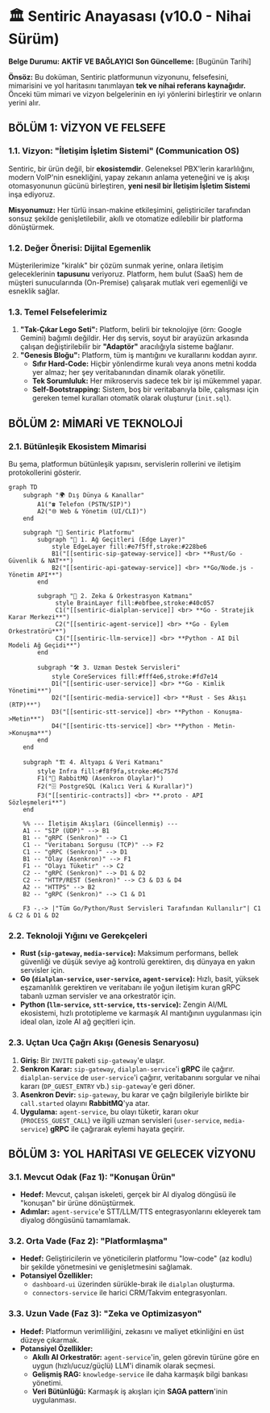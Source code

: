 # 🏛️ Sentiric Anayasası (v10.0 - Nihai Sürüm)

**Belge Durumu:** **AKTİF VE BAĞLAYICI**
**Son Güncelleme:** [Bugünün Tarihi]

**Önsöz:** Bu doküman, Sentiric platformunun vizyonunu, felsefesini, mimarisini ve yol haritasını tanımlayan **tek ve nihai referans kaynağıdır.** Önceki tüm mimari ve vizyon belgelerinin en iyi yönlerini birleştirir ve onların yerini alır.

## **BÖLÜM 1: VİZYON VE FELSEFE**

### **1.1. Vizyon: "İletişim İşletim Sistemi" (Communication OS)**

Sentiric, bir ürün değil, bir **ekosistemdir**. Geleneksel PBX'lerin kararlılığını, modern VoIP'nin esnekliğini, yapay zekanın anlama yeteneğini ve iş akışı otomasyonunun gücünü birleştiren, **yeni nesil bir İletişim İşletim Sistemi** inşa ediyoruz.

**Misyonumuz:** Her türlü insan-makine etkileşimini, geliştiriciler tarafından sonsuz şekilde genişletilebilir, akıllı ve otomatize edilebilir bir platforma dönüştürmek.

### **1.2. Değer Önerisi: Dijital Egemenlik**

Müşterilerimize "kiralık" bir çözüm sunmak yerine, onlara iletişim geleceklerinin **tapusunu** veriyoruz. Platform, hem bulut (SaaS) hem de müşteri sunucularında (On-Premise) çalışarak mutlak veri egemenliği ve esneklik sağlar.

### **1.3. Temel Felsefelerimiz**

1.  **"Tak-Çıkar Lego Seti":** Platform, belirli bir teknolojiye (örn: Google Gemini) bağımlı değildir. Her dış servis, soyut bir arayüzün arkasında çalışan değiştirilebilir bir **"Adaptör"** aracılığıyla sisteme bağlanır.
2.  **"Genesis Bloğu":** Platform, tüm iş mantığını ve kurallarını koddan ayırır.
    *   **Sıfır Hard-Code:** Hiçbir yönlendirme kuralı veya anons metni kodda yer almaz; her şey veritabanından dinamik olarak yönetilir.
    *   **Tek Sorumluluk:** Her mikroservis sadece tek bir işi mükemmel yapar.
    *   **Self-Bootstrapping:** Sistem, boş bir veritabanıyla bile, çalışması için gereken temel kuralları otomatik olarak oluşturur (`init.sql`).

## **BÖLÜM 2: MİMARİ VE TEKNOLOJİ**

### **2.1. Bütünleşik Ekosistem Mimarisi**

Bu şema, platformun bütünleşik yapısını, servislerin rollerini ve iletişim protokollerini gösterir.

```mermaid
graph TD
    subgraph "🌍 Dış Dünya & Kanallar"
        A1("☎️ Telefon (PSTN/SIP)")
        A2("🌐 Web & Yönetim (UI/CLI)")
    end

    subgraph "🚀 Sentiric Platformu"
        subgraph "🔌 1. Ağ Geçitleri (Edge Layer)"
            style EdgeLayer fill:#e7f5ff,stroke:#228be6
            B1("[[sentiric-sip-gateway-service]] <br> **Rust/Go - Güvenlik & NAT**")
            B2("[[sentiric-api-gateway-service]] <br> **Go/Node.js - Yönetim API**")
        end

        subgraph "🧠 2. Zeka & Orkestrasyon Katmanı"
             style BrainLayer fill:#ebfbee,stroke:#40c057
             C1("[[sentiric-dialplan-service]] <br> **Go - Stratejik Karar Merkezi**")
             C2("[[sentiric-agent-service]] <br> **Go - Eylem Orkestratörü**")
             C3("[[sentiric-llm-service]] <br> **Python - AI Dil Modeli Ağ Geçidi**")
        end

        subgraph "🛠️ 3. Uzman Destek Servisleri"
            style CoreServices fill:#fff4e6,stroke:#fd7e14
            D1("[[sentiric-user-service]] <br> **Go - Kimlik Yönetimi**")
            D2("[[sentiric-media-service]] <br> **Rust - Ses Akışı (RTP)**")
            D3("[[sentiric-stt-service]] <br> **Python - Konuşma->Metin**")
            D4("[[sentiric-tts-service]] <br> **Python - Metin->Konuşma**")
        end
    end

    subgraph "🏗️ 4. Altyapı & Veri Katmanı"
        style Infra fill:#f8f9fa,stroke:#6c757d
        F1("🐇 RabbitMQ (Asenkron Olaylar)")
        F2("🗄️ PostgreSQL (Kalıcı Veri & Kurallar)")
        F3("[[sentiric-contracts]] <br> **.proto - API Sözleşmeleri**")
    end

    %% --- İletişim Akışları (Güncellenmiş) ---
    A1 -- "SIP (UDP)" --> B1
    B1 -- "gRPC (Senkron)" --> C1
    C1 -- "Veritabanı Sorgusu (TCP)" --> F2
    C1 -- "gRPC (Senkron)" --> D1
    B1 -- "Olay (Asenkron)" --> F1
    F1 -- "Olayı Tüketir" --> C2
    C2 -- "gRPC (Senkron)" --> D1 & D2
    C2 -- "HTTP/REST (Senkron)" --> C3 & D3 & D4
    A2 -- "HTTPS" --> B2
    B2 -- "gRPC (Senkron)" --> C1 & D1
    
    F3 -.-> |"Tüm Go/Python/Rust Servisleri Tarafından Kullanılır"| C1 & C2 & D1 & D2
```

### **2.2. Teknoloji Yığını ve Gerekçeleri**

*   **Rust (`sip-gateway`, `media-service`):** Maksimum performans, bellek güvenliği ve düşük seviye ağ kontrolü gerektiren, dış dünyaya en yakın servisler için.
*   **Go (`dialplan-service`, `user-service`, `agent-service`):** Hızlı, basit, yüksek eşzamanlılık gerektiren ve veritabanı ile yoğun iletişim kuran gRPC tabanlı uzman servisler ve ana orkestratör için.
*   **Python (`llm-service`, `stt-service`, `tts-service`):** Zengin AI/ML ekosistemi, hızlı prototipleme ve karmaşık AI mantığının uygulanması için ideal olan, izole AI ağ geçitleri için.


### **2.3. Uçtan Uca Çağrı Akışı (Genesis Senaryosu)**

1.  **Giriş:** Bir `INVITE` paketi `sip-gateway`'e ulaşır.
2.  **Senkron Karar:** `sip-gateway`, `dialplan-service`'i **gRPC** ile çağırır. `dialplan-service` de `user-service`'i çağırır, veritabanını sorgular ve nihai kararı (`DP_GUEST_ENTRY` vb.) `sip-gateway`'e geri döner.
3.  **Asenkron Devir:** `sip-gateway`, bu karar ve çağrı bilgileriyle birlikte bir `call.started` olayını **RabbitMQ**'ya atar.
4.  **Uygulama:** `agent-service`, bu olayı tüketir, kararı okur (`PROCESS_GUEST_CALL`) ve ilgili uzman servisleri (`user-service`, `media-service`) **gRPC** ile çağırarak eylemi hayata geçirir.

## **BÖLÜM 3: YOL HARİTASI VE GELECEK VİZYONU**

### **3.1. Mevcut Odak (Faz 1): "Konuşan Ürün"**

*   **Hedef:** Mevcut, çalışan iskeleti, gerçek bir AI diyalog döngüsü ile "konuşan" bir ürüne dönüştürmek.
*   **Adımlar:** `agent-service`'e STT/LLM/TTS entegrasyonlarını ekleyerek tam diyalog döngüsünü tamamlamak.

### **3.2. Orta Vade (Faz 2): "Platformlaşma"**

*   **Hedef:** Geliştiricilerin ve yöneticilerin platformu "low-code" (az kodlu) bir şekilde yönetmesini ve genişletmesini sağlamak.
*   **Potansiyel Özellikler:**
    *   `dashboard-ui` üzerinden sürükle-bırak ile `dialplan` oluşturma.
    *   `connectors-service` ile harici CRM/Takvim entegrasyonları.

### **3.3. Uzun Vade (Faz 3): "Zeka ve Optimizasyon"**

*   **Hedef:** Platformun verimliliğini, zekasını ve maliyet etkinliğini en üst düzeye çıkarmak.
*   **Potansiyel Özellikler:**
    *   **Akıllı AI Orkestratör:** `agent-service`'in, gelen görevin türüne göre en uygun (hızlı/ucuz/güçlü) LLM'i dinamik olarak seçmesi.
    *   **Gelişmiş RAG:** `knowledge-service` ile daha karmaşık bilgi bankası yönetimi.
    *   **Veri Bütünlüğü:** Karmaşık iş akışları için **SAGA pattern**'inin uygulanması.
